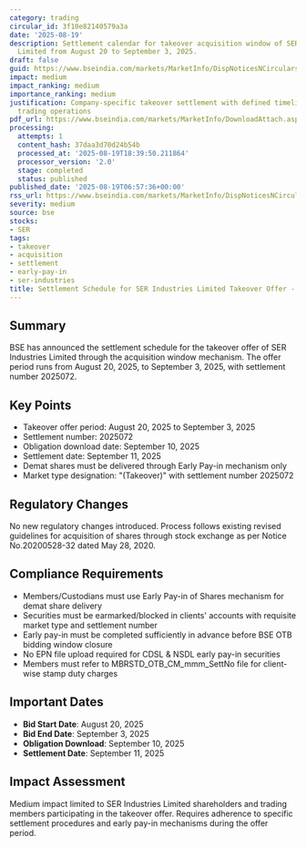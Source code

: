 ```yaml
---
category: trading
circular_id: 3f10e82140579a3a
date: '2025-08-19'
description: Settlement calendar for takeover acquisition window of SER Industries
  Limited from August 20 to September 3, 2025.
draft: false
guid: https://www.bseindia.com/markets/MarketInfo/DispNoticesNCirculars.aspx?Noticeid={F6BC95B2-8B2F-4111-9007-9EA81E127AFE}&noticeno=20250819-3&dt=08/19/2025&icount=3&totcount=53&flag=0
impact: medium
impact_ranking: medium
importance_ranking: medium
justification: Company-specific takeover settlement with defined timelines affecting
  trading operations
pdf_url: https://www.bseindia.com/markets/MarketInfo/DownloadAttach.aspx?id=20250819-3&attachedId=
processing:
  attempts: 1
  content_hash: 37daa3d70d24b54b
  processed_at: '2025-08-19T18:39:50.211864'
  processor_version: '2.0'
  stage: completed
  status: published
published_date: '2025-08-19T06:57:36+00:00'
rss_url: https://www.bseindia.com/markets/MarketInfo/DispNoticesNCirculars.aspx?Noticeid={F6BC95B2-8B2F-4111-9007-9EA81E127AFE}&noticeno=20250819-3&dt=08/19/2025&icount=3&totcount=53&flag=0
severity: medium
source: bse
stocks:
- SER
tags:
- takeover
- acquisition
- settlement
- early-pay-in
- ser-industries
title: Settlement Schedule for SER Industries Limited Takeover Offer - August 2025
---
```


## Summary

BSE has announced the settlement schedule for the takeover offer of SER Industries Limited through the acquisition window mechanism. The offer period runs from August 20, 2025, to September 3, 2025, with settlement number 2025072.

## Key Points

- Takeover offer period: August 20, 2025 to September 3, 2025
- Settlement number: 2025072
- Obligation download date: September 10, 2025
- Settlement date: September 11, 2025
- Demat shares must be delivered through Early Pay-in mechanism only
- Market type designation: "(Takeover)" with settlement number 2025072

## Regulatory Changes

No new regulatory changes introduced. Process follows existing revised guidelines for acquisition of shares through stock exchange as per Notice No.20200528-32 dated May 28, 2020.

## Compliance Requirements

- Members/Custodians must use Early Pay-in of Shares mechanism for demat share delivery
- Securities must be earmarked/blocked in clients' accounts with requisite market type and settlement number
- Early pay-in must be completed sufficiently in advance before BSE OTB bidding window closure
- No EPN file upload required for CDSL & NSDL early pay-in securities
- Members must refer to MBRSTD_OTB_CM_mmm_SettNo file for client-wise stamp duty charges

## Important Dates

- **Bid Start Date**: August 20, 2025
- **Bid End Date**: September 3, 2025
- **Obligation Download**: September 10, 2025
- **Settlement Date**: September 11, 2025

## Impact Assessment

Medium impact limited to SER Industries Limited shareholders and trading members participating in the takeover offer. Requires adherence to specific settlement procedures and early pay-in mechanisms during the offer period.